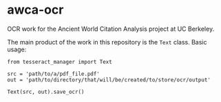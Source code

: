 # awca-ocr
OCR work for the Ancient World Citation Analysis project at UC Berkeley.

The main product of the work in this repository is the `Text` class. Basic usage:

```
from tesseract_manager import Text

src = 'path/to/a/pdf_file.pdf'
out = 'path/to/directory/that/will/be/created/to/store/ocr/output'

Text(src, out).save_ocr()
```
